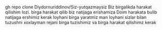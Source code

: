 gh repo clone Diydornuriddinov/Siz-yutqazmaysiz
Biz birgalikda harakat qilishim lozi. birga harakat qilib biz natijaga erishamiza
Doim harakata bulib natijaga ershimiz kerak loyhani birga yaratmiz
man loyhani sizlar bilan tuzushni xoxlayman rejani birga tuzishimiz va birga harakat qilishimz kerak
